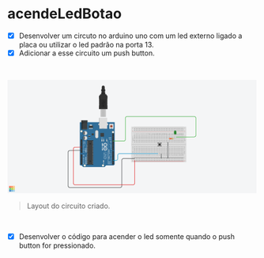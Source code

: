# acendeLedBotao

- [x] Desenvolver um circuto no arduino uno com um led externo ligado a placa ou utilizar o led padrão na porta 13.
- [x] Adicionar a esse circuito um push button.

<br/>

![](acendeLedBotao.png)

> Layout do circuito criado.

<br/>

- [x] Desenvolver o código para acender o led somente quando o push button for pressionado.